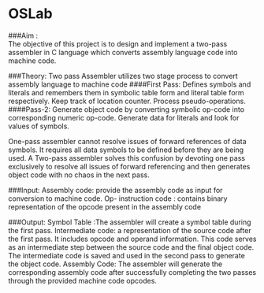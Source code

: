 # OSLab
###Aim :  
The objective of this project is to design and implement a two-pass assembler in C language which converts assembly language code into machine code. 

###Theory:
Two pass Assembler utilizes two stage process to convert assembly language to machine code 
####First Pass:
Defines symbols and literals and remembers them in symbolic table form and literal table form respectively. Keep track of location counter. Process pseudo-operations.
####Pass-2:
Generate object code by converting symbolic op-code into corresponding numeric op-code.
Generate data for literals and look for values of symbols.

One-pass assembler cannot resolve issues of forward references of data symbols. It requires all data symbols to be defined before they are being used. A Two-pass assembler solves this confusion by devoting one pass exclusively to resolve all issues of forward referencing and then generates object code with no chaos in the next pass.

###Input: 
Assembly code:  provide the assembly code as input for conversion to machine code.
Op- instruction code : contains binary representation of the opcode present in the assembly code 

###Output: 
Symbol Table :The assembler will create a symbol table during the first pass.
Intermediate code: a representation of the source code after the first pass. It includes opcode and operand information.
This code serves as an intermediate step between the source code and the final object code.
The intermediate code is saved and used in the second pass to generate the object code.
Assembly Code: The assembler will generate the corresponding assembly code after successfully completing the two passes through the provided machine code opcodes.
